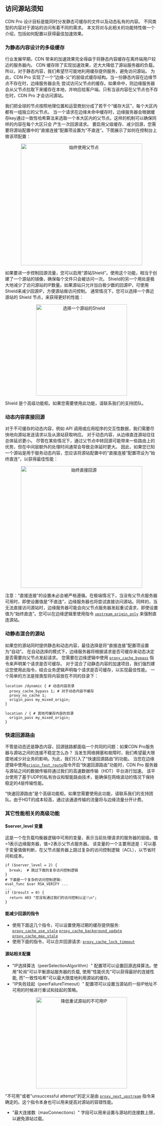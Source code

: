 ## 访问源站须知

CDN Pro 设计目标是能同时分发静态可缓存的文件以及动态私有的内容。
不同类型的内容对于源站的访问有着不同的需求。
本文将对与此相关的功能特性做一个介绍，包括如何配置以获得最佳加速效果。

### 为静态内容设计的多级缓存

行业发展早期，CDN 带来的加速效果完全得益于将静态内容缓存在离终端用户较近的服务器内。
CDN 缓存除了实现加速效果，还大大降低了源站服务器的负载。所以，对于静态内容，我们希望尽可能地利用缓存提供服务，避免访问源站。
为此，CDN Pro 实现了一个“边缘-父”的层级式缓存结构。当一份静态内容在边缘节点不存在时，边缘服务器会先
尝试访问父节点的缓存。如果命中，则边缘服务器会从父节点拉取下来缓存在本地，并响应给客户端。只有当该内容在父节点也不存在时，CDN Pro 
才会访问源站。

我们把全球的节点按照地理位置和运营商划分成了若干个“缓存大区”，每个大区内都有一组独立的父节点。
当一个请求在边缘未命中缓存时，边缘服务器会根据缓存key通过一致性哈希算法来选取一个本大区内的父节点。这样的机制可以确保同样的内容在每个大区只会
产生一次回源请求。
要启用父级缓存、减少回源，您需要将源站配置中的“直接连接”配置项设置为“不直连”。下图展示了如何在控制台上做该项配置：
<p align=center><img src="/docs/edge-logic/origin-no-direct.png" alt="始终使用父节点" width="400"></p>

如果要进一步控制回源流量，您可以启用“源站Shield”。使用这个功能，相当于创建了一个源站的镜像，确保每个文件只会被访问一次。
Shield的另一个用处是极大地减少了访问源站的IP数量。如果源站只允许加白极少数的回源IP，可使用Shield来减少回源IP，方便源站做访问控制。
通常情况下，您可以选择一个靠近源站的 Shield 节点，来获得更好的性能：
<p align=center><img src="/docs/edge-logic/origin-shield-selection.png" alt="选择一个源站的Shield" width="300"></p>
Shield 是个高级功能柜。如果您需要使用此功能，请联系我们的支持团队。

### 动态内容直接回源

对于不可缓存的动态内容，例如 API 调用或应用程序的交互性数据，我们需要尽快地向源站发送请求以及从源站获取响应。
对于动态内容，从边缘直连源站往往总体延迟更小。
尽管在某些情况下，通过父节点中转回源可能带来一些路由上的优势，但在中间层额外的处理时间通常会导致总体延时更大。
因此，如果您已知一个源站是用于服务动态内容，您应该将源站配置中的“直接连接”配置项设为“始终直连”，以获得最佳性能：
<p align=center><img src="/docs/edge-logic/origin-always-direct.png" alt="始终直接回源" width="400"></p>

注意：“直接连接”的设置未必会被严格遵循。在极端情况下，当没有父节点服务器可用时，即使设置值是“不直连”，边缘服务器也将尝试直接访问源站。同样的，当无法直接访问源站时，边缘服务器可能会向父节点服务器发起重试请求，即使设置值为“始终直连”。您可以在边缘逻辑里使用指令 [`upstream_origin_only`](/docs/edge-logic/supported-directives#upstream_origin_only) 来强制直连源站。

### 动静态混合的源站

如果您的源站同时提供静态和动态内容，最佳选择是将“直接连接”配置项设置为“自动”。
在自动选择的模式下，边缘服务器将根据请求是否可缓存来动态决定是否需要向父节点发起请求。
您需要在边缘逻辑中使用 [`proxy_cache_bypass`](</docs/edge-logic/supported-directives.md#proxy_cache_bypass>) 指令来声明某个请求是否可缓存。
对于混合了动静态内容的加速项目，我们强烈建议您使用此指令，结合业务逻辑声明每个请求是否可缓存，以实现最佳性能。
一个简单的方法是按类型将内容放在不同的目录下：
```nginx
location /dynamic { # 动态内容目录
  proxy_cache_bypass 1; # 对于动态内容不缓存
  proxy_no_cache 1;
  origin_pass my_mixed_origin;
}

location / { # 其他可缓存内容的目录
  origin_pass my_mixed_origin;
}
```

### 快速回源路由

不管是动态还是静态内容，回源链路都面临一个共同的问题：如果CDN Pro服务器与源站之间的连接不稳定怎么办？
当发生网络拥塞和故障时，我们希望最大限度地减少对业务的影响。为此，我们引入了“快速回源路由”的功能。
当您在边缘逻辑中使用[`origin_fast_route`](</docs/edge-logic/supported-directives.md#origin_fast_route>)指令开启“快速回源路由”功能时，CDN Pro 服务器与源站之间的数据传输将通过我们的高速数据传输（HDT）平台进行加速。
该平台使用了基于UDP的私有协议和智能路由技术，能确保在网络波动的情况下保持稳定的4层传输性能。

“快速回源路由”是个高级功能柜。如果您需要使用此功能，请联系我们的支持团队。由于HDT的成本较高，通过该通道传输的流量将与边缘流量分开计费。

### 其它性能相关的高级功能
#### $server_level 变量
这是一个在负载均衡器逻辑中可用的变量，表示当前处理请求的服务器的层级。值=1表示边缘服务器，值=2表示父节点服务器。 该变量的一个主要用途是：可以基于变量值做判断，在父节点服务器上跳过复杂的访问控制逻辑（ACL），以节省时间和成本。
```nginx
if ($server_level = 2) {
  break;  # 跳过下面的复杂访问控制逻辑
}
# 下面是一个复杂的访问控制逻辑:
eval_func $var RSA_VERIFY ...
...
if ($result = 0) {
  return 403 "您没有通过我们的访问控制认证!\n";
}
```
#### 能减少回源的指令
* 使用下面这几个指令，可以设置使用过期的缓存提供服务:
[`proxy_cache_use_stale`](</docs/edge-logic/supported-directives.md#proxy_cache_use_stale>)
[`proxy_cache_background_update`](</docs/edge-logic/supported-directives.md#proxy_cache_background_update>)
[`proxy_cache_max_stale`](</docs/edge-logic/supported-directives.md#proxy_cache_max_stale>)
* 使用下面的指令，可以合并回源请求:
[`proxy_cache_lock_timeout`](</docs/edge-logic/supported-directives.md#proxy_cache_lock_timeout>)

#### 源站相关配置
* "IP选择算法（peerSelectionAlgorithm）" 配置项可以设置回源选择算法。使用"轮询"可以平衡源站服务器的负载,
使用"性能优先"可以获得最好的连接性能, 而"一致性哈希"可以最大限度地利用源站的缓存。
* "IP失败挂起（peerFailureTimeout）" 配置项可以设置当源站的一些IP地址不可用的时候进行重试和挂起的策略。
<p align=center><img src="/docs/edge-logic/origin-peer-failure-timeout.png" alt="降低重试源站的不可用IP" width="300"></p>

"不可用"或者"unsuccessful attempt"的定义是由 [`proxy_next_upstream`](</docs/edge-logic/supported-directives#proxy_next_upstream>) 指令来确定的。这个指令本身也可以用来提高对源站的容错性能。

* "最大连接数（maxConnections）" 字段可以用来设置与源站的连接数上限，以避免源站过载。